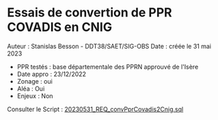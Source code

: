 # Essais de convertion de PPR COVADIS en CNIG

Auteur : Stanislas Besson - DDT38/SAET/SIG-OBS
Date : créée le 31 mai 2023

- PPR testés : base départementale des PPRN approuvé de l'Isère
- Date appro : 23/12/2022
- Zonage : oui
- Aléa : Oui
- Enjeux : Non

Consulter le Script : [20230531_REQ_convPprCovadis2Cnig.sql](./20230531_REQ_convPprCovadis2Cnig.sql)
